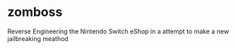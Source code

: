# zomboss
Reverse Engineering the Nintendo Switch eShop in a attempt to make a new jailbreaking meathod
